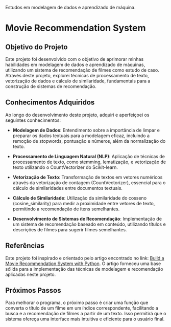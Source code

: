 Estudos em modelagem de dados e aprendizado de máquina.

# Movie Recommendation System

## Objetivo do Projeto

Este projeto foi desenvolvido com o objetivo de aprimorar minhas habilidades em modelagem de dados e aprendizado de máquinas, utilizando um sistema de recomendação de filmes como estudo de caso. Através deste projeto, explorei técnicas de processamento de texto, vetorização de dados e cálculo de similaridade, fundamentais para a construção de sistemas de recomendação.

## Conhecimentos Adquiridos

Ao longo do desenvolvimento deste projeto, adquiri e aperfeiçoei os seguintes conhecimentos:

- **Modelagem de Dados**: Entendimento sobre a importância de limpar e preparar os dados textuais para a modelagem eficaz, incluindo a remoção de stopwords, pontuação e números, além da normalização do texto.

- **Processamento de Linguagem Natural (NLP)**: Aplicação de técnicas de processamento de texto, como stemming, lematização, e vetorização de texto utilizando o CountVectorizer do Scikit-learn.

- **Vetorização de Texto**: Transformação de textos em vetores numéricos através da vetorização de contagem (CountVectorizer), essencial para o cálculo de similaridades entre documentos textuais.

- **Cálculo de Similaridade**: Utilização da similaridade do cosseno (cosine_similarity) para medir a proximidade entre vetores de texto, permitindo a recomendação de itens semelhantes.

- **Desenvolvimento de Sistemas de Recomendação**: Implementação de um sistema de recomendação baseado em conteúdo, utilizando títulos e descrições de filmes para sugerir filmes semelhantes.

## Referências

Este projeto foi inspirado e orientado pelo artigo encontrado no link: [Build a Movie Recommendation System with Python](https://www.freecodecamp.org/news/build-a-movie-recommendation-system-with-python/). O artigo forneceu uma base sólida para a implementação das técnicas de modelagem e recomendação aplicadas neste projeto.

## Próximos Passos

Para melhorar o programa, o próximo passo é criar uma função que converta o título de um filme em um índice correspondente, facilitando a busca e a recomendação de filmes a partir de um texto. Isso permitirá que o sistema ofereça uma interface mais intuitiva e eficiente para o usuário final.
